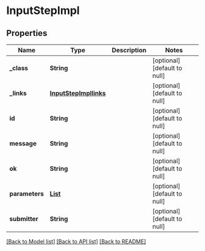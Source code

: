 # InputStepImpl
## Properties

Name | Type | Description | Notes
------------ | ------------- | ------------- | -------------
**\_class** | **String** |  | [optional] [default to null]
**\_links** | [**InputStepImpllinks**](InputStepImpllinks.md) |  | [optional] [default to null]
**id** | **String** |  | [optional] [default to null]
**message** | **String** |  | [optional] [default to null]
**ok** | **String** |  | [optional] [default to null]
**parameters** | [**List**](StringParameterDefinition.md) |  | [optional] [default to null]
**submitter** | **String** |  | [optional] [default to null]

[[Back to Model list]](../README.md#documentation-for-models) [[Back to API list]](../README.md#documentation-for-api-endpoints) [[Back to README]](../README.md)

